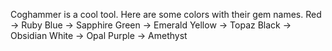 Coghammer is a cool tool.
Here are some colors with their gem names.
Red    -> Ruby
Blue   -> Sapphire
Green  -> Emerald
Yellow -> Topaz
Black  -> Obsidian
White  -> Opal
Purple -> Amethyst
